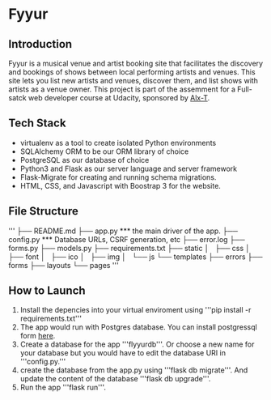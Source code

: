 # Fyyur

## Introduction

Fyyur is a musical venue and artist booking site that facilitates the discovery and bookings of shows between local performing artists and venues. This site lets you list new artists and venues, discover them, and list shows with artists as a venue owner.
This project is part of the assemment for a Full-satck web developer course at Udacity, sponsored by [Alx-T](https://www.alx-t.com/).

## Tech Stack
- virtualenv as a tool to create isolated Python environments
- SQLAlchemy ORM to be our ORM library of choice
- PostgreSQL as our database of choice
- Python3 and Flask as our server language and server framework
- Flask-Migrate for creating and running schema migrations.
- HTML, CSS, and Javascript with Boostrap 3 for the website.

## File Structure
'''
    ├── README.md
    ├── app.py *** the main driver of the app. 
    ├── config.py *** Database URLs, CSRF generation, etc
    ├── error.log
    ├── forms.py
    ├── models.py
    ├── requirements.txt 
    ├── static
    │   ├── css 
    │   ├── font
    │   ├── ico
    │   ├── img
    │   └── js
    └── templates
        ├── errors
        ├── forms
        ├── layouts
        └── pages
 '''
 ## How to Launch
 1. Install the depencies into your virtual enviroment using 
    '''pip install -r requirements.txt'''
 2. The app would run with Postgres database. You can install postgressql form [here](https://www.postgresqltutorial.com/postgresql-python/connect/).
 3. Create a database for the app '''flyyurdb'''. Or choose a new name for your database but you would have to edit the database URI in '''config.py.'''
 4. create the database from the app.py using '''flask db migrate'''. And update the content of the database '''flask db upgrade'''.
 5. Run the app '''flask run'''.
 


